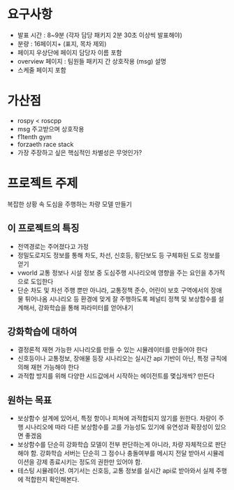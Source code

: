 # 요구사항

- 발표 시간 : 8~9분 (각자 담당 패키지 2분 30초 이상씩 발표해야)
- 분량 : 16페이지+ (표지, 목차 제외)
- 페이지 우상단에 페이지 담당자 이름 포함
- overview 페이지 : 팀원들 패키지 간 상호작용 (msg) 설명
- 스케줄 페이지 포함

# 가산점

- rospy < roscpp
- msg 주고받으며 상호작용
- f1tenth gym
- forzaeth race stack
- 가장 주장하고 싶은 핵심적인 차별성은 무엇인가?

# 프로젝트 주제

복잡한 상황 속 도심을 주행하는 차량 모델 만들기

## 이 프로젝트의 특징

- 전역경로는 주어졌다고 가정
- 정밀도로지도 정보를 통해 차도, 차선, 신호등, 횡단보도 등 구체화된 도로 정보를 얻기
- vworld 교통 정보나 시설 정보 중 도심주행 시나리오에 영향을 주는 요인을 추가적으로 도입한다
- 단순 차도 및 차선 주행 뿐만 아니라, 교통정책 준수, 어린이 보호 구역에서의 장애물 튀어나옴 시나리오 등 환경에 맞게 잘 주행하도록 페널티 정책 및 보상함수를 설계해서, 강화학습을 통해 파라미터를 얻어내기

## 강화학습에 대하여

- 결정론적 재현 가능한 시나리오를 만들 수 있는 시뮬레이터를 만들어야 한다
- 신호등이나 교통정보, 장애물 등장 시나리오는 실시간 api 기반이 아닌, 특정 규칙에 의해 재현 가능해야 한다
- 과적합 방지를 위해 다양한 시드값에서 시작하는 에이전트를 몇십개씩? 만든다

## 원하는 목표

- 보상함수 설계에 있어서, 특정 항이나 피쳐에 과적합되지 않기를 원한다. 차량이 주행 시나리오에 따라 다른 보상함수를 고를 가능성도 있기에 유연성과 확장성이 있으면 좋겠음
- 보상함수를 단순히 강화학습 모델이 전부 판단하는게 아니라, 차량 자체적으로 판단해야 함. 강화학습 서버는 단순히 그 점수나 충돌여부를 메시지 전달 받아서 시뮬레이션을 강제 종료시키는 정도의 권한만 있어야 함.
- 테스팅 시뮬레이션. 여기서는 신호등, 교통 정보를 실시간 api로 받아와서 실제 주행에 적합한지 확인해본다.